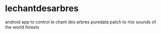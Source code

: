# lechantdesarbres
android app to control le chant des arbres puredata patch to mix sounds of the world forests
